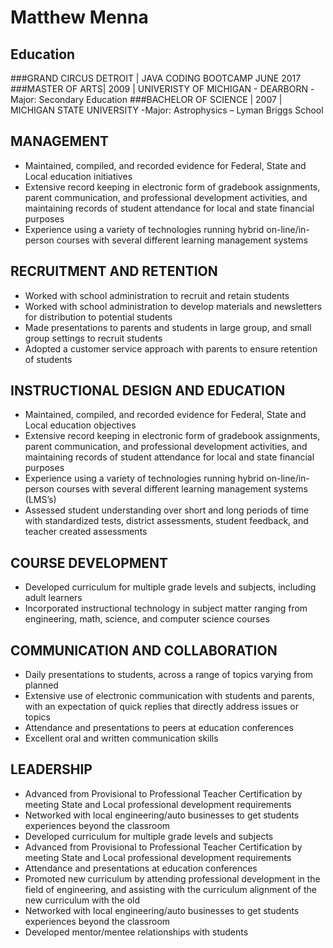 # Matthew Menna


## Education
###GRAND CIRCUS DETROIT | JAVA CODING BOOTCAMP JUNE 2017
###MASTER OF ARTS| 2009 | UNIVERISTY OF MICHIGAN - DEARBORN
-Major: Secondary Education
###BACHELOR OF SCIENCE | 2007 | MICHIGAN STATE UNIVERSITY
-Major: Astrophysics – Lyman Briggs School

## MANAGEMENT
- Maintained, compiled, and recorded evidence for Federal, State and Local education initiatives
- Extensive record keeping in electronic form of gradebook assignments, parent communication, and professional development activities, and maintaining records of student attendance for local and state financial purposes
- Experience using a variety of technologies running hybrid on-line/in-person courses with several different learning management systems
## RECRUITMENT AND RETENTION
- Worked with school administration to recruit and retain students
- Worked with school administration to develop materials and newsletters for distribution to potential students
- Made presentations to parents and students in large group, and small group settings to recruit students
- Adopted a customer service approach with parents to ensure retention of students
## INSTRUCTIONAL DESIGN AND EDUCATION
- Maintained, compiled, and recorded evidence for Federal, State and Local education objectives
- Extensive record keeping in electronic form of gradebook assignments, parent communication, and professional development activities, and maintaining records of student attendance for local and state financial purposes
- Experience using a variety of technologies running hybrid on-line/in-person courses with several different learning management systems (LMS’s)
- Assessed student understanding over short and long periods of time with standardized tests, district assessments, student feedback, and teacher created assessments
## COURSE DEVELOPMENT
- Developed curriculum for multiple grade levels and subjects, including adult learners
- Incorporated instructional technology in subject matter ranging from engineering, math, science, and computer science courses
## COMMUNICATION AND COLLABORATION
- Daily presentations to students, across a range of topics varying from planned
- Extensive use of electronic communication with students and parents, with an expectation of quick replies that directly address issues or topics
- Attendance and presentations to peers at education conferences
- Excellent oral and written communication skills
## LEADERSHIP
- Advanced from Provisional to Professional Teacher Certification by meeting State and Local professional development requirements
- Networked with local engineering/auto businesses to get students experiences beyond the classroom
- Developed curriculum for multiple grade levels and subjects
- Advanced from Provisional to Professional Teacher Certification by meeting State and Local professional development requirements
- Attendance and presentations at education conferences
- Promoted new curriculum by attending professional development in the field of engineering, and assisting with the curriculum alignment of the new curriculum with the old
- Networked with local engineering/auto businesses to get students experiences beyond the classroom
- Developed mentor/mentee relationships with students
